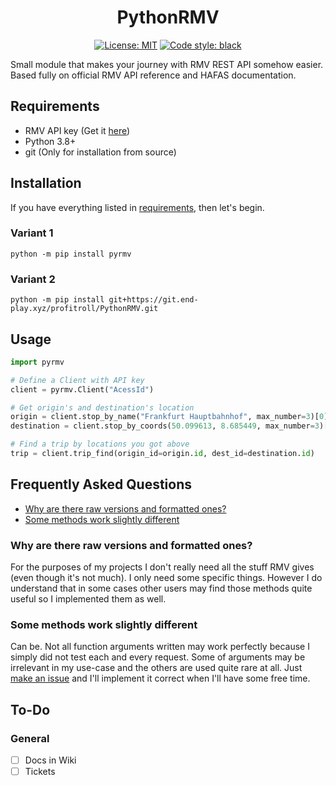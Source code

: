 <h1 align="center">PythonRMV</h1>

<p align="center">
<a href="https://git.end-play.xyz/profitroll/PythonRMV/src/branch/master/LICENSE"><img alt="License: MIT" src="https://img.shields.io/badge/License-MIT-blue"></a>
<a href="https://git.end-play.xyz/profitroll/PythonRMV"><img alt="Code style: black" src="https://img.shields.io/badge/code%20style-black-000000.svg"></a>
</p>  

Small module that makes your journey with RMV REST API somehow easier. Based fully on official RMV API reference and HAFAS documentation.

## Requirements

* RMV API key (Get it [here](https://opendata.rmv.de/site/start.html))
* Python 3.8+
* git (Only for installation from source)

## Installation

If you have everything listed in [requirements](#requirements), then let's begin.

### Variant 1

`python -m pip install pyrmv`

### Variant 2

`python -m pip install git+https://git.end-play.xyz/profitroll/PythonRMV.git`

## Usage

```py
import pyrmv

# Define a Client with API key
client = pyrmv.Client("AcessId")

# Get origin's and destination's location
origin = client.stop_by_name("Frankfurt Hauptbahnhof", max_number=3)[0]
destination = client.stop_by_coords(50.099613, 8.685449, max_number=3)[0]

# Find a trip by locations you got above
trip = client.trip_find(origin_id=origin.id, dest_id=destination.id)
```

## Frequently Asked Questions

* [Why are there raw versions and formatted ones?](#why-are-there-raw-versions-and-formatted-ones)
* [Some methods work slightly different](#some-methods-work-slightly-different)

### Why are there raw versions and formatted ones?

For the purposes of my projects I don't really need all the stuff RMV gives (even though it's not much).
I only need some specific things. However I do understand that in some cases other users may find
those methods quite useful so I implemented them as well.

### Some methods work slightly different

Can be. Not all function arguments written may work perfectly because I simply did not test each and
every request. Some of arguments may be irrelevant in my use-case and the others are used quite rare at all.
Just [make an issue](https://git.end-play.xyz/profitroll/PythonRMV/issues/new) and I'll implement it correct when I'll have some free time.

## To-Do

### General

* [ ] Docs in Wiki
* [ ] Tickets
